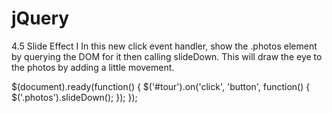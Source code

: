 # jQuery


4.5 Slide Effect I 
In this new click event handler, show the .photos element by querying the DOM for it then calling slideDown. This will draw the eye to the photos by adding a little movement.


$(document).ready(function() { 
  $('#tour').on('click', 'button', function() { 
    $('.photos').slideDown();
  });
});
